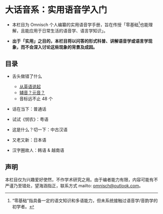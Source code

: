 # 大话音系：实用语音学入门

- 本栏目为 Omnisch 个人编纂的实用语音学手册，旨在传授「零基础[^1]也能理解，且能应用于日常生活的语音学、语言学知识」。

- **出于「实用」之目的，本栏目将以问答的形式科普、讲解语音学或语言学现象，而不会深入讨论这些现象的背景及成因。**

## 目录

- 舌头做错了什么
  - [从英语说起](contents/start_from_english.md)
  - [辅音？元音？](contents/consonants_and_vowels.md)
  - 音标远不止 48 个

- 话在当下：普通话

- 试试《悯农》：粤语

- 这是什么？切一下：中古汉语

- 又老又新：日本语

- 汉字圈故人：韩语 & 越南语

## 声明

本栏目仅为兴趣爱好使然，不作学术研究之用。由于编者能力有限，内容可能有不严谨乃至错处，望海涵指正，联系方式 mailto: <omnisch@outlook.com>。

[^1]: “零基础”指具备一定的语文知识和多语能力，但未系统接触过语音学/音韵学的初学者。
